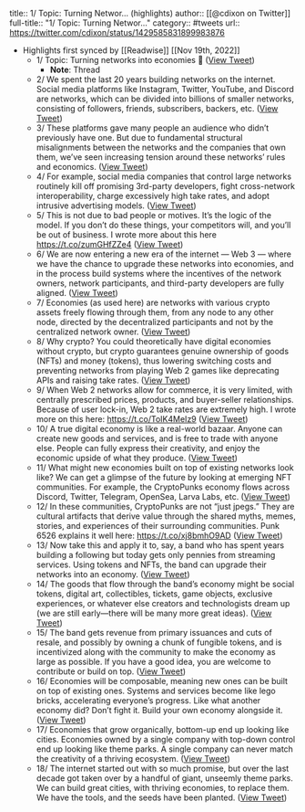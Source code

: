 title:: 1/ Topic: Turning Networ... (highlights)
author:: [[@cdixon on Twitter]]
full-title:: "1/ Topic: Turning Networ..."
category:: #tweets
url:: https://twitter.com/cdixon/status/1429585831899983876

- Highlights first synced by [[Readwise]] [[Nov 19th, 2022]]
	- 1/ Topic: Turning networks into economies 🧵 ([View Tweet](https://twitter.com/cdixon/status/1429585831899983876))
		- **Note**: Thread
	- 2/ We spent the last 20 years building networks on the internet. Social media platforms like Instagram, Twitter, YouTube, and Discord are networks, which can be divided into billions of smaller networks, consisting of followers, friends, subscribers, backers, etc. ([View Tweet](https://twitter.com/cdixon/status/1429585832797560833))
	- 3/ These platforms gave many people an audience who didn’t previously have one. But due to fundamental structural misalignments between the networks and the companies that own them, we’ve seen increasing tension around these networks’ rules and economics. ([View Tweet](https://twitter.com/cdixon/status/1429585833829441537))
	- 4/ For example, social media companies that control large networks routinely kill off promising 3rd-party developers, fight cross-network interoperability, charge excessively high take rates, and adopt intrusive advertising models. ([View Tweet](https://twitter.com/cdixon/status/1429585834861203463))
	- 5/ This is not due to bad people or motives. It’s the logic of the model. If you don’t do these things, your competitors will, and you’ll be out of business. I wrote more about this here https://t.co/zumGHfZZe4 ([View Tweet](https://twitter.com/cdixon/status/1429585835888844802))
	- 6/ We are now entering a new era of the internet — Web 3 — where we have the chance to upgrade these networks into economies, and in the process build systems where the incentives of the network owners, network participants, and third-party developers are fully aligned. ([View Tweet](https://twitter.com/cdixon/status/1429585837109366784))
	- 7/ Economies (as used here) are networks with various crypto assets freely flowing through them, from any node to any other node, directed by the decentralized participants and not by the centralized network owner. ([View Tweet](https://twitter.com/cdixon/status/1429585838157950982))
	- 8/ Why crypto? You could theoretically have digital economies without crypto, but crypto guarantees genuine ownership of goods (NFTs) and money (tokens), thus lowering switching costs and preventing networks from playing Web 2 games like deprecating APIs and raising take rates. ([View Tweet](https://twitter.com/cdixon/status/1429585839147806723))
	- 9/ When Web 2 networks allow for commerce, it is very limited, with centrally prescribed prices, products, and buyer-seller relationships. Because of user lock-in, Web 2 take rates are extremely high. I wrote more on this here: https://t.co/ToIK4MeIz9 ([View Tweet](https://twitter.com/cdixon/status/1429585840338989063))
	- 10/ A true digital economy is like a real-world bazaar. Anyone can create new goods and services, and is free to trade with anyone else. People can fully express their creativity, and enjoy the economic upside of what they produce. ([View Tweet](https://twitter.com/cdixon/status/1429585841580478466))
	- 11/ What might new economies built on top of existing networks look like? We can get a glimpse of the future by looking at emerging NFT communities. For example, the CryptoPunks economy flows across Discord, Twitter, Telegram, OpenSea, Larva Labs, etc. ([View Tweet](https://twitter.com/cdixon/status/1429585842645856261))
	- 12/ In these communities, CryptoPunks are not “just jpegs.” They are cultural artifacts that derive value through the shared myths, memes, stories, and experiences of their surrounding communities. Punk 6526 explains it well here: https://t.co/xj8bmhO9AD ([View Tweet](https://twitter.com/cdixon/status/1429585843639914496))
	- 13/ Now take this and apply it to, say, a band who has spent years building a following but today gets only pennies from streaming services. Using tokens and NFTs, the band can upgrade their networks into an economy. ([View Tweet](https://twitter.com/cdixon/status/1429585844914978822))
	- 14/ The goods that flow through the band’s economy might be social tokens, digital art, collectibles, tickets, game objects, exclusive experiences, or whatever else creators and technologists dream up (we are still early—there will be many more great ideas). ([View Tweet](https://twitter.com/cdixon/status/1429585845967736837))
	- 15/ The band gets revenue from primary issuances and cuts of resale, and possibly by owning a chunk of fungible tokens, and is incentivized along with the community to make the economy as large as possible. If you have a good idea, you are welcome to contribute or build on top. ([View Tweet](https://twitter.com/cdixon/status/1429585846991167488))
	- 16/ Economies will be composable, meaning new ones can be built on top of existing ones. Systems and services become like lego bricks, accelerating everyone’s progress. Like what another economy did? Don’t fight it. Build your own economy alongside it. ([View Tweet](https://twitter.com/cdixon/status/1429585847968362498))
	- 17/ Economies that grow organically, bottom-up end up looking like cities. Economies owned by a single company with top-down control end up looking like theme parks. A single company can never match the creativity of a thriving ecosystem. ([View Tweet](https://twitter.com/cdixon/status/1429585848912076810))
	- 18/ The internet started out with so much promise, but over the last decade got taken over by a handful of giant, unseemly theme parks. We can build great cities, with thriving economies, to replace them. We have the tools, and the seeds have been planted. ([View Tweet](https://twitter.com/cdixon/status/1429585849952268290))